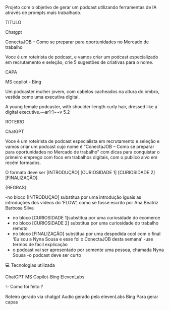 Projeto com o objetivo de gerar um podcast utilizando ferramentas de IA através de prompts mais trabalhado.

TITULO
 
Chatgpt
 
ConectaJOB – Como se preparar para oportunidades no Mercado de trabalho
 
Voce é um roteirista de podcast, e vamos criar um podcast  especializado em recrutamento e seleção, crie 5 sugestões de  criativas para o nome.
 

CAPA

MS copilot - Bing

Um podcaster mulher jovem, com cabelos cacheados na altura do ombro, vestida como uma executiva digital.
 
A young female podcaster, with shoulder-length curly hair, dressed like a digital executive.—ar1:1~~v 5.2
 

ROTEIRO

ChatGPT

Voce é um roteirista de podcast especialista em recrutamento e seleção e vamos criar um podcast cujo nome é “ConectaJOB – Como se preparar para oportunidades no Mercado de trabalho” com dicas para conquistar o primeiro emprego com foco em trabalhos digitais, com o publico alvo em recém formados.
 
O formato deve ser
[INTRODUÇÃO]
[CURIOSIDADE 1]
[CURIOSIDADE 2]
[FINALIZAÇÃO]
 
{REGRAS}
 
-no bloco [INTRODUÇAO] substitua por uma introdução iguais as introduções dos vídeos do ‘FLOW’, como se fosse escrito por Ana Beatriz Barbosa Silva
- no bloco [CURIOSIDADE 1]substitua por uma curiosidade do ecomerce
- no bloco [CURIOSIDADE 2] substitua por uma curiosidade do trabalho remoto
- no bloco [FINALIZAÇÃO] substitua por uma despedida cool com o final  ‘Eu sou a Nyna Sousa e esse foi o ConectaJOB desta semana’
-use termos de fácil explicação
- o podcast vai ser apresentado por somente uma pessoa, chamada Nyna Sousa
-o podcast deve ser curto

💻 Tecnologias utilizada

ChatGPT
MS Copilot-Bing
ElevenLabs

✨ Como foi feito ?

Roteiro gerado via chatgpt
Audio gerado pela elevenLabs
Bing Para gerar capas

